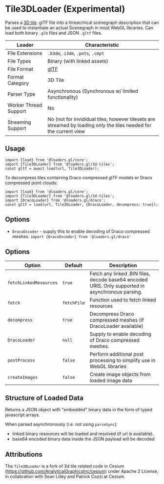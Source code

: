 # Tile3DLoader (Experimental)

Parses a [3D tile](https://github.com/AnalyticalGraphicsInc/3d-tiles). glTF file into a hirearchical scenegraph description that can be used to instantiate an actual Scenegraph in most WebGL libraries. Can load both binary `.glb` files and JSON `.gltf` files.

| Loader                | Characteristic                                                                                                    |
| --------------------- | ----------------------------------------------------------------------------------------------------------------- |
| File Extensions       | `.b3dm`,`.i3dm`, `.pnts`, `.cmpt`                                                                                 |
| File Types            | Binary (with linked assets)                                                                                       |
| File Format           | [glTF](https://github.com/AnalyticalGraphicsInc/3d-tiles/tree/master/specification#tile-format-specifications)    |
| Format Category       | 3D Tile                                                                                                           |
| Parser Type           | Asynchronous (Synchronous w/ limited functionality)                                                               |
| Worker Thread Support | No                                                                                                                |
| Streaming Support     | No (not for invididual tiles, however tilesets are streamed by loading only the tiles needed for the current view |

## Usage

```
import {load} from '@loaders.gl/core';
import {Tile3DLoader} from '@loaders.gl/3d-tiles';
const gltf = await load(url, Tile3DLoader);
```

To decompress tiles containing Draco compressed glTF models or Draco compressed point clouds:

```
import {load} from '@loaders.gl/core';
import {Tile3DLoader} from '@loaders.gl/3d-tiles';
import {DracoLoader} from '@loaders.gl/draco';
const gltf = load(url, Tile3DLoader, {DracoLoader, decompress: true});
```

## Options

- `DracoEncoder` - supply this to enable decoding of Draco compressed meshes. `import {DracoEncoder} from '@loaders.gl/draco'`

## Options

| Option                 | Default     | Description                                                                                      |
| ---------------------- | ----------- | ------------------------------------------------------------------------------------------------ |
| `fetchLinkedResources` | `true`      | Fetch any linked .BIN files, decode base64 encoded URIS. Only supported in asynchronous parsing. |
| `fetch`                | `fetchFile` | Function used to fetch linked resources                                                          |
| `decompress`           | `true`      | Decompress Draco compressed meshes (if DracoLoader available)                                    |
| `DracoLoader`          | `null`      | Supply to enable decoding of Draco compressed meshes.                                            |
| `postProcess`          | `false`     | Perform additional post processing to simplify use in WebGL libraries                            |
| `createImages`         | `false`     | Create image objects from loaded image data                                                      |

## Structure of Loaded Data

Returns a JSON object with "embedded" binary data in the form of typed javascript arrays.

When parsed asynchronously (i.e. not using `parseSync`):

- linked binary resources will be loaded and resolved (if url is available).
- base64 encoded binary data inside the JSON payload will be decoded

## Attributions

The `Tile3DLoader` is a fork of 3d tile related code in Cesium (https://github.com/AnalyticalGraphicsInc/cesium) under Apache 2 License, in collabration with Sean Lilley and Patrick Cozzi at Cesium.
